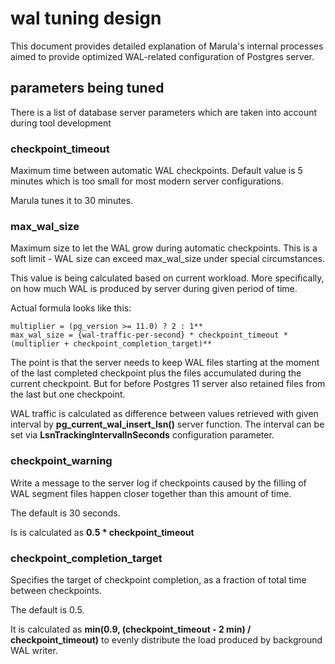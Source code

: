 # wal tuning design

This document provides detailed explanation of Marula's internal processes aimed to provide optimized WAL-related
configuration of Postgres server.

## parameters being tuned

There is a list of database server parameters which are taken into account during tool development



### checkpoint_timeout

Maximum time between automatic WAL checkpoints.
Default value is 5 minutes which is too small for most modern server configurations.

Marula tunes it to 30 minutes.



### max_wal_size

Maximum size to let the WAL grow during automatic checkpoints.
This is a soft limit - WAL size can exceed max_wal_size under special circumstances.

This value is being calculated based on current workload.
More specifically, on how much WAL is produced by server during given period of time.

Actual formula looks like this:

```
multiplier = (pg_version >= 11.0) ? 2 : 1**
max_wal_size = {wal-traffic-per-second} * checkpoint_timeout * (multiplier + checkpoint_completion_target)**
```

The point is that the server needs to keep WAL files starting at the moment of the last completed checkpoint
plus the files accumulated during the current checkpoint. But for before Postgres 11 server also retained 
files from the last but one checkpoint.

WAL traffic is calculated as difference between values retrieved with given interval
by **pg_current_wal_insert_lsn()** server function.
The interval can be set via **LsnTrackingIntervalInSeconds** configuration parameter.



### checkpoint_warning

Write a message to the server log if checkpoints caused by the filling of WAL segment files
happen closer together than this amount of time.

The default is 30 seconds.

Is is calculated as **0.5 * checkpoint_timeout**



### checkpoint_completion_target

Specifies the target of checkpoint completion, as a fraction of total time between checkpoints.

The default is 0.5.

It is calculated as **min(0.9, (checkpoint_timeout - 2 min) / checkpoint_timeout)** to evenly
distribute the load produced by background WAL writer.